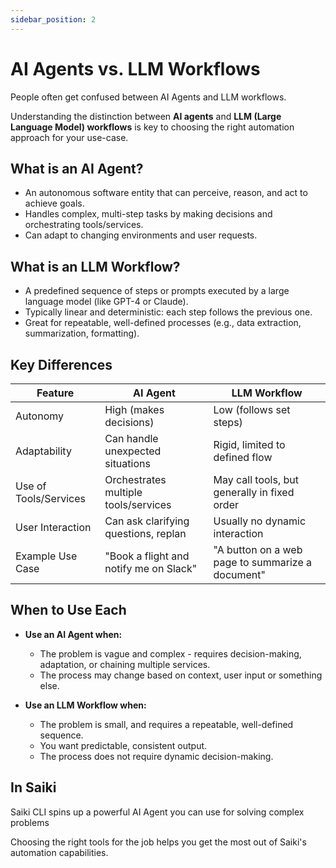 ```yaml
---
sidebar_position: 2
---
```


# AI Agents vs. LLM Workflows

People often get confused between AI Agents and LLM workflows.

Understanding the distinction between **AI agents** and **LLM (Large Language Model) workflows** is key to choosing the right automation approach for your use-case.

## What is an AI Agent?

- An autonomous software entity that can perceive, reason, and act to achieve goals.
- Handles complex, multi-step tasks by making decisions and orchestrating tools/services.
- Can adapt to changing environments and user requests.

## What is an LLM Workflow?

- A predefined sequence of steps or prompts executed by a large language model (like GPT-4 or Claude).
- Typically linear and deterministic: each step follows the previous one.
- Great for repeatable, well-defined processes (e.g., data extraction, summarization, formatting).

## Key Differences

| Feature                | AI Agent                                 | LLM Workflow                         |
|------------------------|------------------------------------------|--------------------------------------|
| Autonomy               | High (makes decisions)                   | Low (follows set steps)              |
| Adaptability           | Can handle unexpected situations         | Rigid, limited to defined flow       |
| Use of Tools/Services  | Orchestrates multiple tools/services     | May call tools, but generally in fixed order   |
| User Interaction       | Can ask clarifying questions, replan     | Usually no dynamic interaction       |
| Example Use Case       | "Book a flight and notify me on Slack"  | "A button on a web page to summarize a document"           |

## When to Use Each

- **Use an AI Agent when:**
  - The problem is vague and complex - requires decision-making, adaptation, or chaining multiple services.
  - The process may change based on context, user input or something else.

- **Use an LLM Workflow when:**
  - The problem is small, and requires a repeatable, well-defined sequence.
  - You want predictable, consistent output.
  - The process does not require dynamic decision-making.


## In Saiki

Saiki CLI spins up a powerful AI Agent you can use for solving complex problems

Choosing the right tools for the job helps you get the most out of Saiki's automation capabilities. 